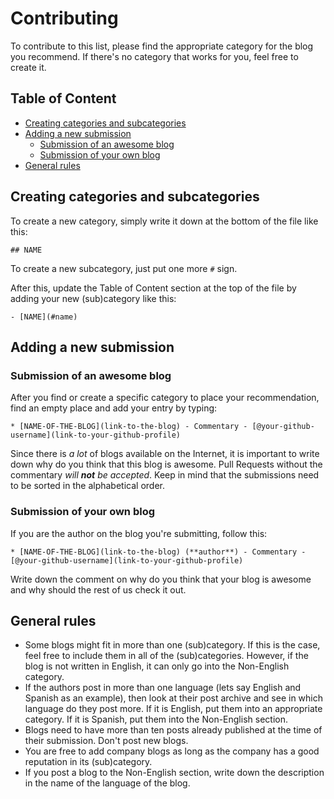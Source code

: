 # Contributing

To contribute to this list, please find the appropriate category for the blog you recommend. If there's no category that works for you, feel free to create it.

## Table of Content

- [Creating categories and subcategories](#creating-categories-and-subcategories)
- [Adding a new submission](#adding-a-new-submission)
  - [Submission of an awesome blog](#submission-of-an-awesome-blog)
  - [Submission of your own blog](#submission-of-your-own-blog)
- [General rules](#general-rules)

## Creating categories and subcategories

To create a new category, simply write it down at the bottom of the file like this:

```gfm
## NAME
```

To create a new subcategory, just put one more `#` sign.

After this, update the Table of Content section at the top of the file by adding your new (sub)category like this:

```gfm
- [NAME](#name)
```

## Adding a new submission

### Submission of an awesome blog

After you find or create a specific category to place your recommendation, find an empty place and add your entry by typing:

```gfm
* [NAME-OF-THE-BLOG](link-to-the-blog) - Commentary - [@your-github-username](link-to-your-github-profile)
```

Since there is _a lot_ of blogs available on the Internet, it is important to write down why do you think that this blog is awesome. Pull Requests without the commentary _will **not** be accepted_. Keep in mind that the submissions need to be sorted in the alphabetical order.

### Submission of your own blog

If you are the author on the blog you're submitting, follow this:

```gfm
* [NAME-OF-THE-BLOG](link-to-the-blog) (**author**) - Commentary - [@your-github-username](link-to-your-github-profile)
```

Write down the comment on why do you think that your blog is awesome and why should the rest of us check it out.

## General rules

* Some blogs might fit in more than one (sub)category. If this is the case, feel free to include them in all of the (sub)categories. However, if the blog is not written in English, it can only go into the Non-English category.
* If the authors post in more than one language (lets say English and Spanish as an example), then look at their post archive and see in which language do they post more. If it is English, put them into an appropriate category. If it is Spanish, put them into the Non-English section.
* Blogs need to have more than ten posts already published at the time of their submission. Don't post new blogs.
* You are free to add company blogs as long as the company has a good reputation in its (sub)category.
* If you post a blog to the Non-English section, write down the description in the name of the language of the blog.
